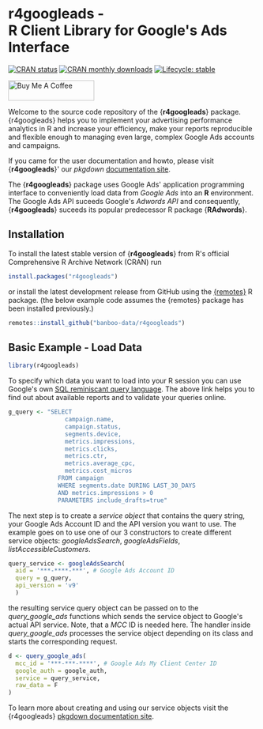 
# r4googleads -<br> R Client Library for Google's Ads Interface

<!-- badges: start -->
[![CRAN status](https://www.r-pkg.org/badges/version/r4googleads)](https://CRAN.R-project.org/package=r4googleads)
[![CRAN monthly downloads](https://cranlogs.r-pkg.org/badges/r4googleads)](https://cran.r-project.org/package=r4googleads)
[![Lifecycle: stable](https://img.shields.io/badge/lifecycle-stable-brightgreen.svg)](https://lifecycle.r-lib.org/articles/stages.html#stable)
<!-- badges: end -->

<a href="https://www.buymeacoffee.com/banboo" target="_blank"><img src="https://cdn.buymeacoffee.com/buttons/default-orange.png" alt="Buy Me A Coffee" height="41" width="174"></a>

Welcome to the source code repository of the {**r4googleads**} package. {r4googleads} helps you to implement your advertising performance analytics in R and increase your efficiency, make your reports reproducible and flexible enough to managing even large, complex Google Ads accounts and campaigns.

If you came for the user documentation and howto, please visit {**r4googleads**}' our *pkgdown* [documentation site](https://banboo-data.github.io/r4googleads/). 

The {**r4googleads**} package uses Google Ads' application programming interface to conveniently load data from *Google Ads* into an **R** environment. The Google Ads API suceeds Google's *Adwords API* and consequently, {**r4googleads**} suceeds its popular predecessor R package {**RAdwords**}.


## Installation

To install the latest stable version of {**r4googleads**} from R's official Comprehensive R Archive Network (CRAN) run

```r
install.packages("r4googleads")
```

or install the latest development release from GitHub using the [{remotes}](https://CRAN.R-project.org/package=remotes) R package. 
(the below example code assumes the {remotes} package has been installed previously.)

```r
remotes::install_github("banboo-data/r4googleads")
```

## Basic Example - Load Data

```r
library(r4googleads)
```

To specify which data you want to load into your R session you can use Google's own [SQL reminiscant query language](https://developers.google.com/google-ads/api/fields/v9/overview_query_builder). The above link helps you to find out about available reports and to validate your queries online.

```r
g_query <- "SELECT
                campaign.name, 
                campaign.status,
                segments.device, 
                metrics.impressions,
                metrics.clicks, 
                metrics.ctr,
                metrics.average_cpc, 
                metrics.cost_micros
              FROM campaign
              WHERE segments.date DURING LAST_30_DAYS
              AND metrics.impressions > 0
              PARAMETERS include_drafts=true"
```

The next step is to create a *service object* that contains the query string, your Google Ads Account ID and the API version you want to use. The example goes on to use one of our 3 constructors to create different service objects: *googleAdsSearch*, *googleAdsFields*,
*listAccessibleCustomers*. 

```r
query_service <- googleAdsSearch(
  aid = '***-****-***', # Google Ads Account ID
  query = g_query,
  api_version = 'v9'
  )
```

the resulting service query object can be passed on to the *query_google_ads* functions which sends the service object to Google's actual API service. Note, that a *MCC* ID is needed here. The handler inside *query_google_ads* processes the service object depending on its class and starts the corresponding request. 

```r
d <- query_google_ads(
  mcc_id = '***-***-****', # Google Ads My Client Center ID
  google_auth = google_auth,
  service = query_service,
  raw_data = F
)
```

To learn more about creating and using our service objects visit the {r4googleads} [pkgdown documentation site](https://banboo-data.github.io/r4googleads/). 
